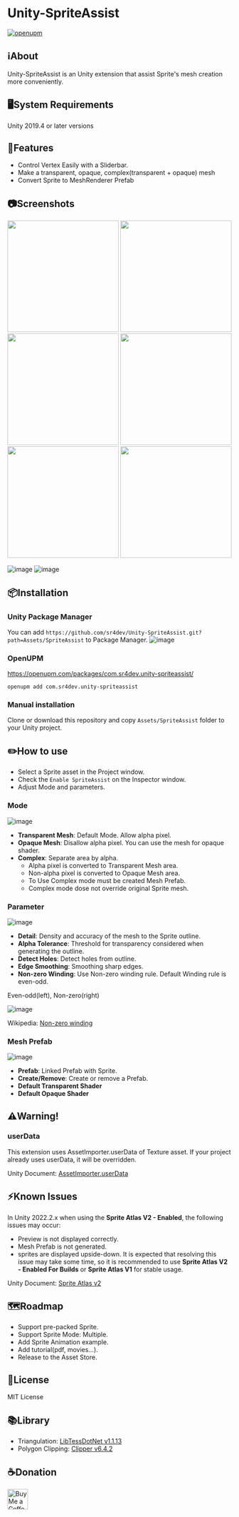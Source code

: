 # Unity-SpriteAssist

[![openupm](https://img.shields.io/npm/v/com.sr4dev.unity-spriteassist?label=openupm&registry_uri=https://package.openupm.com)](https://openupm.com/packages/com.sr4dev.unity-spriteassist/)

## ℹ️About
Unity-SpriteAssist is an Unity extension that assist Sprite's mesh creation more conveniently.

## 🖥️System Requirements
Unity 2019.4 or later versions

## 📝Features
- Control Vertex Easily with a Sliderbar.
- Make a transparent, opaque, complex(transparent + opaque) mesh
- Convert Sprite to MeshRenderer Prefab

## 📷Screenshots
<p>
<img src="https://user-images.githubusercontent.com/9159336/213104399-26e02766-dd83-467c-a486-37b17b4a5081.png" width="250">
<img src="https://user-images.githubusercontent.com/9159336/213102784-29a08fcf-7a0f-46b3-a1b5-f3d2f3be3422.png" width="250">
<img src="https://user-images.githubusercontent.com/9159336/213102924-89149b98-49de-488b-9437-9a7bf9a2da48.png" width="250">
<img src="https://user-images.githubusercontent.com/9159336/213102642-ce282867-8a45-47d9-a426-dbc32a733483.png" width="250">
<img src="https://user-images.githubusercontent.com/9159336/213103066-fbfbf2fe-56b5-4f08-b0c3-f30d19b93fa1.png" width="250">
<img src="https://user-images.githubusercontent.com/9159336/213104230-d421c911-4441-4b3a-a2a2-928884cc753e.png" width="250">
</p>

![image](README.gif)
![image](thickness.gif)

## 📦Installation
### Unity Package Manager
You can add `https://github.com/sr4dev/Unity-SpriteAssist.git?path=Assets/SpriteAssist` to Package Manager.
![image](https://user-images.githubusercontent.com/9159336/99905771-42e89000-2d16-11eb-91a0-24ecf4af6afd.png)

### OpenUPM
https://openupm.com/packages/com.sr4dev.unity-spriteassist/
```
openupm add com.sr4dev.unity-spriteassist
```

### Manual installation
Clone or download this repository and copy `Assets/SpriteAssist` folder to your Unity project.


## ✏️How to use
- Select a Sprite asset in the Project window.
- Check the `Enable SpriteAssist` on the Inspector window.
- Adjust Mode and parameters.

### Mode
![image](https://user-images.githubusercontent.com/9159336/97450951-9ca7a580-1976-11eb-86f7-4e18775dd9b0.png)
- **Transparent Mesh**: Default Mode. Allow alpha pixel.
- **Opaque Mesh**: Disallow alpha pixel. You can use the mesh for opaque shader.
- **Complex**: Separate area by alpha.
  - Alpha pixel is converted to Transparent Mesh area.
  - Non-alpha pixel is converted to Opaque Mesh area.
  - To Use Complex mode must be created Mesh Prefab.
  - Complex mode dose not override original Sprite mesh.
  
### Parameter
![image](https://user-images.githubusercontent.com/9159336/97451357-04f68700-1977-11eb-9445-77eac8a9efe3.png)
- **Detail**: Density and accuracy of the mesh to the Sprite outline.
- **Alpha Tolerance**: Threshold for transparency considered when generating the outline.
- **Detect Holes**: Detect holes from outline.
- **Edge Smoothing**: Smoothing sharp edges.
- **Non-zero Winding**: Use Non-zero winding rule. Default Winding rule is even-odd.

Even-odd(left), Non-zero(right)

![image](https://user-images.githubusercontent.com/9159336/97708967-f043fb80-1afc-11eb-954d-c6660cad6da6.png)
 
Wikipedia: [Non-zero winding](https://en.wikipedia.org/wiki/Nonzero-rule)

### Mesh Prefab
![image](https://user-images.githubusercontent.com/9159336/97451557-32433500-1977-11eb-8b57-32b6f15e04e6.png)
- **Prefab**: Linked Prefab with Sprite.
- **Create/Remove**: Create or remove a Prefab.
- **Default Transparent Shader**
- **Default Opaque Shader**

## ⚠️Warning!

### userData
This extension uses AssetImporter.userData of Texture asset. If your project already uses userData, it will be overridden.

Unity Document: [AssetImporter.userData](https://docs.unity3d.com/ScriptReference/AssetImporter-userData.html)

## ⚡Known Issues
In Unity 2022.2.x when using the **Sprite Atlas V2 - Enabled**, the following issues may occur:

- Preview is not displayed correctly.
- Mesh Prefab is not generated.
- sprites are displayed upside-down.
It is expected that resolving this issue may take some time, so it is recommended to use **Sprite Atlas V2 - Enabled For Builds** or **Sprite Atlas V1** for stable usage.

Unity Document: [Sprite Atlas v2](https://docs.unity3d.com/2022.2/Documentation/Manual/SpriteAtlasV2.html)

## 🗺️Roadmap
- Support pre-packed Sprite.
- Support Sprite Mode: Multiple.
- Add Sprite Animation example.
- Add tutorial(pdf, movies...).
- Release to the Asset Store.

## 🔣License
MIT License

## 📚Library
* Triangulation: [LibTessDotNet v1.1.13](https://github.com/speps/LibTessDotNet)
* Polygon Clipping: [Clipper v6.4.2](http://www.angusj.com/delphi/clipper.php)

## ☕Donation
<a href='https://ko-fi.com/sr4dev' target='_blank'><img height='35' style='border:0px;height:46px;' src='https://az743702.vo.msecnd.net/cdn/kofi3.png?v=0' border='0' alt='Buy Me a Coffee at ko-fi.com' />

